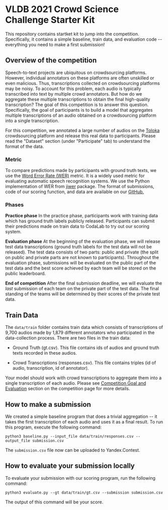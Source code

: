 # VLDB 2021 Crowd Science Challenge Starter Kit
This repository contains startket kit to jump into the competition. Specifically, it contains a simple baseline, train data, and evaluation code -- everything you need to make a first submission!

## Overview of the competition

Speech-to-text projects are ubiquitous on crowdsourcing platforms. However, individual annotators on these platforms are often unskilled or even malicious. Thus, transcriptions collected on crowdsourcing platforms may be noisy. To account for this problem, each audio is typically transcribed into text by multiple crowd annotators. But how do we aggregate these multiple transcriptions to obtain the final high-quality transcription? The goal of this competition is to answer this question. Specifically, the goal of participants is to build a model that aggregates multiple transcriptions of an audio obtained on a crowdsourcing platform into a single transcription. 

For this competition, we annotated a large number of audios on the [Toloka](https://toloka.ai) crowdsourcing platform and release this real data to participants. Please read the "Dataset" section (under "Participate" tab) to understand the format of the data.

### Metric

To compare predictions made by participants with ground truth texts, we use the [Word Error Rate (WER)](https://en.wikipedia.org/wiki/Word_error_rate) metric. It is a widely used metric for evaluating automatic speech recognition systems. We use the Python implementation of WER from [jiwer](https://github.com/jitsi/jiwer/) package. The format of submissions, code of our scoring function, and data are available on our [GitHub.](https://github.com/Toloka/VLDB2021_Crowd_Science_Challenge)

### Phases

**Practice phase** In the practice phase, participants work with training data which has ground truth labels publicly released. Participants can submit their predictions made on train data to CodaLab to try out our scoring system.

**Evaluation phase** At the beginning of the evaluation phase, we will release test data transcriptions (ground truth labels for the test data will not be released). The test data consists of two parts: public and private (the split on public and private parts are not known to participants). Throughout the evaluation phase, submissions will be evaluated on the public part of the test data and the best score achieved by each team will be stored on the public leaderboard. 

**End of competition**
After the final submission deadline, we will evaluate the *last* submission of each team on the private part of the test data. The final standing of the teams will be determined by their scores of the private test data.

## Train Data

The `data/train` folder contains train data which consists of transcriptions of 9,700 audios made by 1,879 different annotators who participated in the data-collection process. There are two files in the train data:

- Ground Truth (gt.csv). This file contains ids of audios and ground truth texts recorded in these audios.

- Crowd Transcriptions (responses.csv). This file contains triples (id of audio, transcription, id of annotator).

Your model should work with crowd transcriptions to aggregate them into a single transcription of each audio. Please see [Competition Goal and Evaluation](https://competitions.codalab.org/competitions/30835#learn_the_details-evaluation) section on the competition page for more details.


## How to make a submission
We created a simple baseline program that does a trivial aggregation -- it takes the first transcription of each audio and uses it as a final result. To run this program, execute the following command:

`python3 baseline.py --input_file data/train/responses.csv --output_file submission.csv`

The `submission.csv` file now can be uploaded to Yandex.Contest.

## How to evaluate your submission locally

To evaluate your submission with our scoring program, run the following command:

`python3 evaluate.py --gt data/train/gt.csv --submission submission.csv`

The output of this command will be your score.
